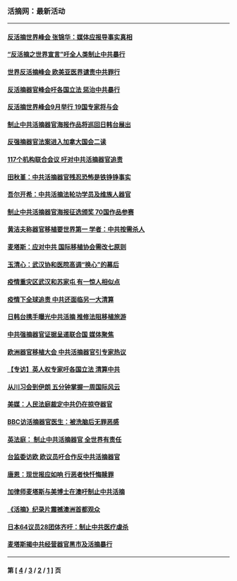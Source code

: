 ### 活摘网：最新活动
---
#### [反活摘世界峰会 张锦华：媒体应报导事实真相](../../pages/nf5883/n13278502.md?10220430) 
#### [“反活摘之世界宣言”吁全人类制止中共暴行](../../pages/nf5883/n13259730.md?10220430) 
#### [世界反活摘峰会 欧美亚医界谴责中共罪行](../../pages/nf5883/n13253550.md?10220430) 
#### [反活摘器官峰会吁各国立法 惩治中共暴行](../../pages/nf5883/n13245052.md?10220430) 
#### [反活摘世界峰会9月举行 19国专家将与会](../../pages/nf5883/n13201492.md?10220430) 
#### [制止中共活摘器官海报作品将巡回日韩台展出](../../pages/nf5883/n13177791.md?10220430) 
#### [反强摘器官法案进入加拿大国会二读](../../pages/nf5883/n13033450.md?10220430) 
#### [117个机构联合会议 吁对中共活摘器官追责](../../pages/nf5883/n12775087.md?10220430) 
#### [田秋堇：中共活摘器官残忍恐怖是铁铮铮事实](../../pages/nf5883/n12702148.md?10220430) 
#### [吾尔开希：中共活摘法轮功学员及维族人器官](../../pages/nf5883/n12693197.md?10220430) 
#### [制止中共活摘器官海报征选颁奖 70国作品参赛](../../pages/nf5883/n12692050.md?10220430) 
#### [黄洁夫称器官移植要世界第一 学者：中共按需杀人](../../pages/nf5883/n12572329.md?10220430) 
#### [麦塔斯：应对中共 国际移植协会需改七原则](../../pages/nf5883/n12514711.md?10220430) 
#### [玉清心：武汉协和医院高调“换心”的幕后](../../pages/nf5883/n12298730.md?10220430) 
#### [疫情重灾区武汉和苏家屯 有一惊人相似点](../../pages/nf5883/n12150824.md?10220430) 
#### [疫情下全球追责 中共还面临另一大清算](../../pages/nf5883/n12070397.md?10220430) 
#### [日韩台携手曝光中共活摘 推修法阻移植旅游](../../pages/nf5883/n11712046.md?10220430) 
#### [中共强摘器官证据呈递联合国 媒体聚焦](../../pages/nf5883/n11546426.md?10220430) 
#### [欧洲器官移植大会 中共活摘器官引专家热议](../../pages/nf5883/n11539095.md?10220430) 
#### [【专访】英人权专家吁各国立法 清算中共](../../pages/nf5883/n11367315.md?10220430) 
#### [从川习会到伊朗 五分钟掌握一周国际风云](../../pages/nf5883/n11338520.md?10220430) 
#### [美媒：人民法庭裁定中共仍在掠夺器官](../../pages/nf5883/n11334897.md?10220430) 
#### [BBC访活摘器官医生：被洗脑后无罪恶感](../../pages/nf5883/n11335935.md?10220430) 
#### [英法庭： 制止中共活摘器官 全世界有责任](../../pages/nf5883/n11330691.md?10220430) 
#### [台监委访欧 欧议员吁合作反中共活摘器官](../../pages/nf5883/n11109190.md?10220430) 
#### [唐恩：现世报应如响 行恶者快忏悔赎罪](../../pages/nf5883/n11104016.md?10220430) 
#### [加律师麦塔斯与美博士在澳吁制止中共活摘](../../pages/nf5883/n10724764.md?10220430) 
#### [《活摘》纪录片震撼澳洲首都观众](../../pages/nf5883/n10722747.md?10220430) 
#### [日本64议员28团体齐吁：制止中共医疗虐杀](../../pages/nf5883/n10587757.md?10220430) 
#### [麦塔斯揭中共经营器官黑市及活摘暴行](../../pages/nf5883/n10442407.md?10220430) 

---
#### 第 [ [4](./4.md?10220430) / [3](./3.md?10220430) / [2](./2.md?10220430) / [1](./1.md?10220430) ] 页
